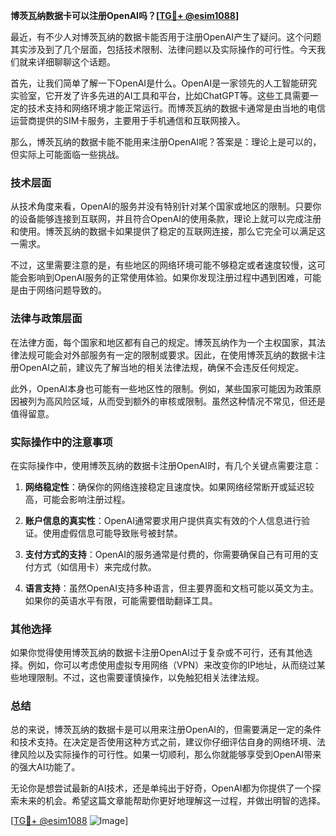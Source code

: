 **博茨瓦纳数据卡可以注册OpenAI吗？[[TG💪+ @esim1088](https://t.me/s/esim1088)]**

最近，有不少人对博茨瓦纳的数据卡能否用于注册OpenAI产生了疑问。这个问题其实涉及到了几个层面，包括技术限制、法律问题以及实际操作的可行性。今天我们就来详细聊聊这个话题。

首先，让我们简单了解一下OpenAI是什么。OpenAI是一家领先的人工智能研究实验室，它开发了许多先进的AI工具和平台，比如ChatGPT等。这些工具需要一定的技术支持和网络环境才能正常运行。而博茨瓦纳的数据卡通常是由当地的电信运营商提供的SIM卡服务，主要用于手机通信和互联网接入。

那么，博茨瓦纳的数据卡能不能用来注册OpenAI呢？答案是：理论上是可以的，但实际上可能面临一些挑战。

### 技术层面

从技术角度来看，OpenAI的服务并没有特别针对某个国家或地区的限制。只要你的设备能够连接到互联网，并且符合OpenAI的使用条款，理论上就可以完成注册和使用。博茨瓦纳的数据卡如果提供了稳定的互联网连接，那么它完全可以满足这一需求。

不过，这里需要注意的是，有些地区的网络环境可能不够稳定或者速度较慢，这可能会影响到OpenAI服务的正常使用体验。如果你发现注册过程中遇到困难，可能是由于网络问题导致的。

### 法律与政策层面

在法律方面，每个国家和地区都有自己的规定。博茨瓦纳作为一个主权国家，其法律法规可能会对外部服务有一定的限制或要求。因此，在使用博茨瓦纳的数据卡注册OpenAI之前，建议先了解当地的相关法律法规，确保不会违反任何规定。

此外，OpenAI本身也可能有一些地区性的限制。例如，某些国家可能因为政策原因被列为高风险区域，从而受到额外的审核或限制。虽然这种情况不常见，但还是值得留意。

### 实际操作中的注意事项

在实际操作中，使用博茨瓦纳的数据卡注册OpenAI时，有几个关键点需要注意：

1. **网络稳定性**：确保你的网络连接稳定且速度快。如果网络经常断开或延迟较高，可能会影响注册过程。
   
2. **账户信息的真实性**：OpenAI通常要求用户提供真实有效的个人信息进行验证。使用虚假信息可能导致账号被封禁。

3. **支付方式的支持**：OpenAI的服务通常是付费的，你需要确保自己有可用的支付方式（如信用卡）来完成付款。

4. **语言支持**：虽然OpenAI支持多种语言，但主要界面和文档可能以英文为主。如果你的英语水平有限，可能需要借助翻译工具。

### 其他选择

如果你觉得使用博茨瓦纳的数据卡注册OpenAI过于复杂或不可行，还有其他选择。例如，你可以考虑使用虚拟专用网络（VPN）来改变你的IP地址，从而绕过某些地理限制。不过，这也需要谨慎操作，以免触犯相关法律法规。

### 总结

总的来说，博茨瓦纳的数据卡是可以用来注册OpenAI的，但需要满足一定的条件和技术支持。在决定是否使用这种方式之前，建议你仔细评估自身的网络环境、法律风险以及实际操作的可行性。如果一切顺利，那么你就能够享受到OpenAI带来的强大AI功能了。

无论你是想尝试最新的AI技术，还是单纯出于好奇，OpenAI都为你提供了一个探索未来的机会。希望这篇文章能帮助你更好地理解这一过程，并做出明智的选择。

[[TG💪+ @esim1088](https://t.me/s/esim1088) ![Image](https://i.postimg.cc/4NQfJmqS/Snipaste-2025-05-13-00-14-12.png)]